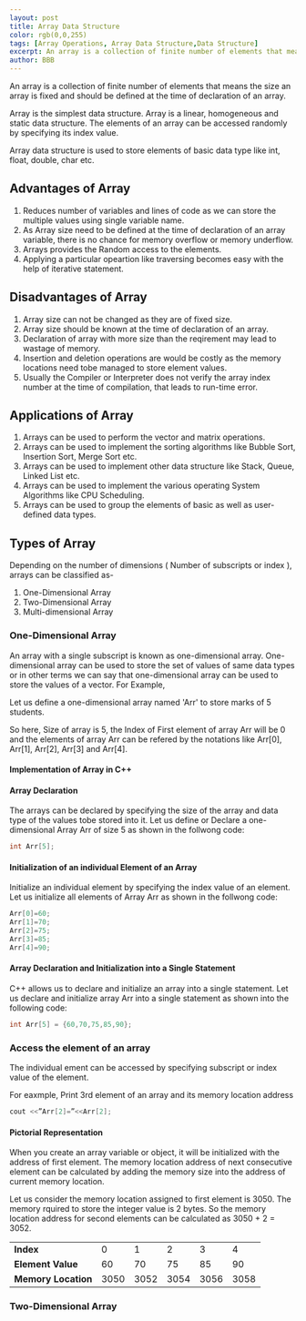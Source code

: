 ```yaml
---
layout: post
title: Array Data Structure
color: rgb(0,0,255) 
tags: [Array Operations, Array Data Structure,Data Structure]
excerpt: An array is a collection of finite number of elements that means the size an array is fixed and should be defined at the time of declaration of an array.
author: BBB
---
```


An array is a collection of finite number of elements that means the size an array is fixed and should be defined at the time of declaration of an array. 

Array is the simplest data structure. Array is a linear, homogeneous and static data structure. The elements of an array can be accessed randomly by specifying its index value. 

Array data structure is used to store elements of basic data type like int, float, double, char etc. 

## Advantages of Array
1. Reduces number of variables and lines of code as we can store the multiple values using single variable name.
2. As Array size need to be defined at the time of declaration of an array variable, there is no chance for memory overflow or memory underflow.
3. Arrays provides the Random access to the elements.
4. Applying a particular opeartion like traversing becomes easy with the help of iterative statement.

## Disadvantages of Array
1. Array size can not be changed as they are of fixed size.
2. Array size should be known at the time of declaration of an array.
3. Declaration of array with more size than the reqirement may lead to wastage of memory. 
4. Insertion and deletion operations are would be costly as the memory locations need tobe managed to store element values. 
5. Usually the Compiler or Interpreter does not verify the array index number at the time of compilation, that leads to run-time error.

## Applications of Array
1. Arrays can be used to perform the vector and matrix operations. 
2. Arrays can be used to implement the sorting algorithms like Bubble Sort, Insertion Sort, Merge Sort etc.
3. Arrays can be used to implement other data structure like Stack, Queue, Linked List etc.
4. Arrays can be used to implement the various operating System Algorithms like CPU Scheduling.
5. Arrays can be used to group the elements of basic as well as user-defined data types.

## Types of Array

Depending on the number of dimensions ( Number of subscripts or index ), arrays can be classified as- 
1. One-Dimensional Array
2. Two-Dimensional Array
3. Multi-dimensional Array

### One-Dimensional Array

An array with a single subscript is known as one-dimensional array. One-dimensional array can be used to store the set of values of same data types or in other terms we can say that one-dimensional array can be used to store the values of a vector.
For Example,

Let us define a one-dimensional array named 'Arr' to store marks of 5 students. 

So here, Size of array is 5,  the Index of First element of array Arr will be 0 and the elements of array Arr can be refered by the notations like Arr[0], Arr[1], Arr[2], Arr[3] and Arr[4].

#### Implementation of Array in C++


#### Array Declaration

The arrays can be declared by specifying the size of the array and data type of the values tobe stored into it.
Let us define or Declare a one-dimensional Array Arr of size 5 as shown in the follwong code:
 
```cpp
int Arr[5];
```

#### Initialization of an individual Element of an Array 
Initialize an individual element by specifying the index value of an element.
Let us initialize all elements of Array Arr as shown in the follwong code:

```cpp
Arr[0]=60;
Arr[1]=70;
Arr[2]=75;
Arr[3]=85;
Arr[4]=90;
```

#### Array Declaration and Initialization into a Single Statement

C++ allows us to declare and initialize an array into a single statement. 
Let us declare and initialize array Arr into a single statement as shown into the following code:

```cpp
int Arr[5] = {60,70,75,85,90};
```
### Access the element of an array

The individual ement can be accessed by specifying subscript or index value of the element.

For eaxmple, Print 3rd element of an array and its memory location address

```cpp
cout <<”Arr[2]=”<<Arr[2];
```


#### Pictorial Representation 
When you create an array variable or object, it will be initialized with the address of first element. The memory location address of next consecutive element can be calculated by adding the memory size into the address of current memory location. 

Let us consider the memory location assigned to first element is 3050. The memory rquired to store the integer value is 2 bytes. So the memory location address for second elements can be calculated as 3050 + 2 = 3052.

| | | | | | |
|-|-|-|-|-|-| 
| **Index**           |	0	     | 1       |	2      |      3	|      4 |
| **Element Value**	  | 60    | 70      |	75     |	   85 |     90 |
| **Memory Location** |	3050 | 3052	| 3054 | 3056 |	3058 |


### Two-Dimensional Array

